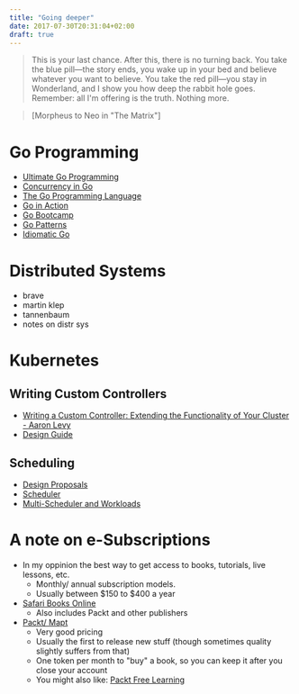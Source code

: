 ```yaml
---
title: "Going deeper"
date: 2017-07-30T20:31:04+02:00
draft: true
---
```


  > This is your last chance. After this, there is no turning back. You take the blue pill—the story ends, you wake up in your bed and believe whatever you want to believe. You take the red pill—you stay in Wonderland, and I show you how deep the rabbit hole goes. Remember: all I'm offering is the truth. Nothing more.  
  
  > [Morpheus to Neo in "The Matrix"]

# Go Programming
- [Ultimate Go Programming](https://www.safaribooksonline.com/library/view/ultimate-go-programming/9780134757476/)
- [Concurrency in Go](http://shop.oreilly.com/product/0636920046189.do)
- [The Go Programming Language](https://books.google.de/books?id=SJHvCgAAQBAJ&dq=go+programming+language&hl=de&sa=X&ved=0ahUKEwjs1dvR17HVAhUBxxQKHWwcAvwQ6AEIOjAC)
- [Go in Action](https://books.google.de/books?id=HDMmrgEACAAJ&dq=go+in+action&hl=de&sa=X&ved=0ahUKEwj8oJPg17HVAhXBtBQKHRUQAL0Q6AEIJzAAa)
- [Go Bootcamp](http://www.golangbootcamp.com/book/frontmatter)
- [Go Patterns](http://tmrts.com/go-patterns/)
- [Idiomatic Go](http://idiomaticgo.com/)

# Distributed Systems
- brave
- martin klep
- tannenbaum
- notes on distr sys 

# Kubernetes
## Writing Custom Controllers
- [Writing a Custom Controller: Extending the Functionality of Your Cluster - Aaron Levy](https://www.youtube.com/watch?v=_BuqPMlXfpE)
- [Design Guide](https://github.com/kubernetes/community/blob/master/contributors/devel/controllers.md)

## Scheduling
- [Design Proposals](https://github.com/kubernetes/community/tree/master/contributors/design-proposals)
- [Scheduler](https://github.com/kubernetes/community/blob/506d09c218d39a7d7eba344c6ddddd53e0a91019/contributors/devel/scheduler.md)
- [Multi-Scheduler and Workloads](https://github.com/kubernetes/community/blob/4e8cb62a7b6a18e0dd093ab807372e00034e8a9f/contributors/design-proposals/multiple-schedulers.md)

# A note on e-Subscriptions
- In my oppinion the best way to get access to books, tutorials, live lessons, etc. 
  - Monthly/ annual subscription models.
  - Usually between $150 to $400 a year
- [Safari Books Online](https://www.safaribooksonline.com) 
  - Also includes Packt and other publishers
- [Packt/ Mapt](https://mapt.io)
  - Very good pricing
  - Usually the first to release new stuff (though sometimes quality slightly suffers from that)
  - One token per month to "buy" a book, so you can keep it after you close your account
  - You might also like: [Packt Free Learning](https://www.packtpub.com/packt/offers/free-learning)